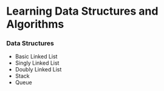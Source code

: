 # Learning Data Structures and Algorithms

### Data Structures

- Basic Linked List
- Singly Linked List
- Doubly Linked List
- Stack
- Queue